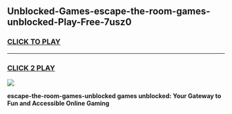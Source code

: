 
## Unblocked-Games-escape-the-room-games-unblocked-Play-Free-7usz0
<h3>
<a href="https://premium76.site?title=escape-the-room-games-unblocked&ref=23A">CLICK TO PLAY</a></h3>
<hr>

<h3>
<a href="https://premium76.site?title=escape-the-room-games-unblocked&ref=23A">CLICK 2 PLAY</a>
  
</h3>

<a href="https://premium76.site?title=escape-the-room-games-unblocked&ref=23A"><img src="https://clearcache.store/games.png"></a>


**escape-the-room-games-unblocked games unblocked: Your Gateway to Fun and Accessible Online Gaming**

